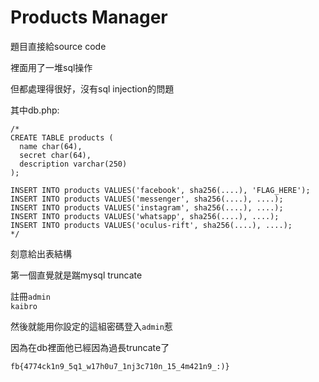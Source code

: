 # Products Manager

題目直接給source code

裡面用了一堆sql操作

但都處理得很好，沒有sql injection的問題

其中db.php:

```
/*
CREATE TABLE products (
  name char(64),
  secret char(64),
  description varchar(250)
);

INSERT INTO products VALUES('facebook', sha256(....), 'FLAG_HERE');
INSERT INTO products VALUES('messenger', sha256(....), ....);
INSERT INTO products VALUES('instagram', sha256(....), ....);
INSERT INTO products VALUES('whatsapp', sha256(....), ....);
INSERT INTO products VALUES('oculus-rift', sha256(....), ....);
*/
```

刻意給出表結構

第一個直覺就是踹mysql truncate

註冊`admin                                                           kaibro`

然後就能用你設定的這組密碼登入`admin`惹

因為在db裡面他已經因為過長truncate了

`fb{4774ck1n9_5q1_w17h0u7_1nj3c710n_15_4m421n9_:)}`
